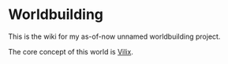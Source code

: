 # Worldbuilding

This is the wiki for my as-of-now unnamed worldbuilding project.

The core concept of this world is [Vilix](vilix.md).

